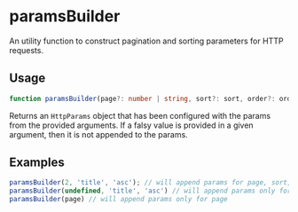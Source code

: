 # paramsBuilder
An utility function to construct pagination and sorting parameters for HTTP requests.

## Usage
```typescript
function paramsBuilder(page?: number | string, sort?: sort, order?: order): HttpParams
```
Returns an ``HttpParams`` object that has been configured with the params from the provided arguments. If a falsy value is provided in a given argument, then it is not appended to the params.

## Examples
```typescript
paramsBuilder(2, 'title', 'asc'); // will append params for page, sort, and order
paramsBuilder(undefined, 'title', 'asc') // will append params only for sort and order
paramsBuilder(page) // will append params only for page
```